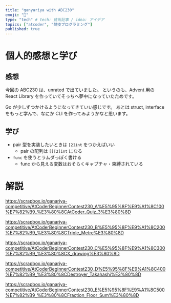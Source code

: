 ```yaml
---
title: "ganyariya with ABC230"
emoji: "🐡"
type: "tech" # tech: 技術記事 / idea: アイデア
topics: ["atcoder", "競技プログラミング"]
published: true
---
```


# 個人的感想と学び

## 感想

今回の ABC230 は、unrated で出ていました。
というのも、Advent 用の React Library を作っていてそっちへ夢中になっていたためです。

Go が少しずつかけるようになってきていい感じです。
あとは struct, interface をもっと学んで、なにか CLI を作ってみようかなと思います。

## 学び

- pair 型を実装したいときは `[2]int` をつかえばいい
  - pair の配列は `[][2]int` になる
- `func` を使うとラムダっぽく書ける
  - func から見える変数はおそらくキャプチャ・束縛されている

# 解説

https://scrapbox.io/ganariya-competitive/AtCoderBeginnerContest230_A%E5%95%8F%E9%A1%8C100%E7%82%B9_%E3%80%8CAtCoder_Quiz_3%E3%80%8D

https://scrapbox.io/ganariya-competitive/AtCoderBeginnerContest230_B%E5%95%8F%E9%A1%8C200%E7%82%B9_%E3%80%8CTriple_Metre%E3%80%8D

https://scrapbox.io/ganariya-competitive/AtCoderBeginnerContest230_C%E5%95%8F%E9%A1%8C300%E7%82%B9_%E3%80%8CX_drawing%E3%80%8D

https://scrapbox.io/ganariya-competitive/AtCoderBeginnerContest230_D%E5%95%8F%E9%A1%8C400%E7%82%B9_%E3%80%8CDestroyer_Takahashi%E3%80%8D

https://scrapbox.io/ganariya-competitive/AtCoderBeginnerContest230_E%E5%95%8F%E9%A1%8C500%E7%82%B9_%E3%80%8CFraction_Floor_Sum%E3%80%8D
